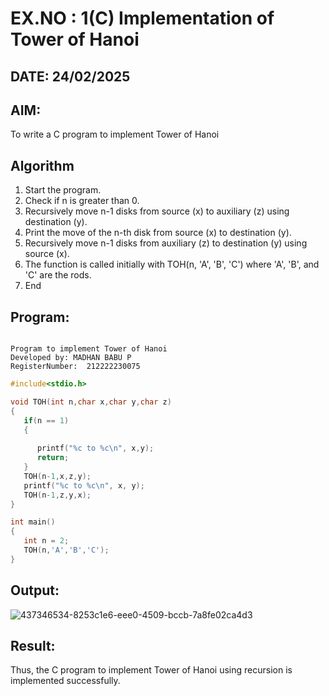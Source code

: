 # EX.NO : 1(C) Implementation of Tower of Hanoi
## DATE: 24/02/2025
## AIM:
To write a C program to implement Tower of Hanoi

## Algorithm
1. Start the program. 
2. Check if n is greater than 0. 
3. Recursively move n-1 disks from source (x) to auxiliary (z) using destination (y). 
4. Print the move of the n-th disk from source (x) to destination (y). 
5. Recursively move n-1 disks from auxiliary (z) to destination (y) using source (x). 
6. The function is called initially with TOH(n, 'A', 'B', 'C') where 'A', 'B', and 'C' are the rods. 
7. End   

## Program:
```

Program to implement Tower of Hanoi
Developed by: MADHAN BABU P
RegisterNumber:  212222230075

```
```c
#include<stdio.h>

void TOH(int n,char x,char y,char z)
{
   if(n == 1)
   {
      
      printf("%c to %c\n", x,y);
      return;
   }
   TOH(n-1,x,z,y);
   printf("%c to %c\n", x, y);
   TOH(n-1,z,y,x);
}

int main()
{
   int n = 2;
   TOH(n,'A','B','C');
}

```

## Output:
![437346534-8253c1e6-eee0-4509-bccb-7a8fe02ca4d3](https://github.com/user-attachments/assets/429fad0b-30bb-4a0f-b174-2021d0988cdc)



## Result:
Thus, the C program to implement Tower of Hanoi using recursion is implemented successfully.
